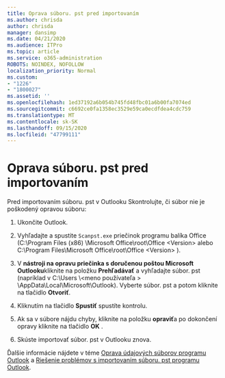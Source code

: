```yaml
---
title: Oprava súboru. pst pred importovaním
ms.author: chrisda
author: chrisda
manager: dansimp
ms.date: 04/21/2020
ms.audience: ITPro
ms.topic: article
ms.service: o365-administration
ROBOTS: NOINDEX, NOFOLLOW
localization_priority: Normal
ms.custom:
- "1226"
- "1800027"
ms.assetid: ''
ms.openlocfilehash: 1ed37192a6b054b745fd48fbc01a6b00fa7074ed
ms.sourcegitcommit: c6692ce0fa1358ec3529e59ca0ecdfdea4cdc759
ms.translationtype: MT
ms.contentlocale: sk-SK
ms.lasthandoff: 09/15/2020
ms.locfileid: "47799111"
---
```

# <a name="repair-pst-file-before-importing"></a>Oprava súboru. pst pred importovaním

Pred importovaním súboru. pst v Outlooku Skontrolujte, či súbor nie je poškodený opravou súboru:

1. Ukončite Outlook.

2. Vyhľadajte a spustite `Scanpst.exe` priečinok programu balíka Office (C:\Program Files (x86) \Microsoft Office\root\Office \<Version\> alebo C:\Program Files\Microsoft Office\root\Office \<Version\> ).

3. V **nástroji na opravu priečinka s doručenou poštou Microsoft Outlooku**kliknite na položku **Prehľadávať** a vyhľadajte súbor. pst (napríklad v C:\Users \\<meno používateľa \> \AppData\Local\Microsoft\Outlook). Vyberte súbor. pst a potom kliknite na tlačidlo **Otvoriť**.

4. Kliknutím na tlačidlo **Spustiť** spustíte kontrolu.

5. Ak sa v súbore nájdu chyby, kliknite na položku **opraviť**a po dokončení opravy kliknite na tlačidlo **OK** .

6. Skúste importovať súbor. pst v Outlooku znova.

Ďalšie informácie nájdete v téme [Oprava údajových súborov programu Outlook](https://support.office.com/article/25663bc3-11ec-4412-86c4-60458afc5253) a [Riešenie problémov s importovaním súboru. pst programu Outlook](https://support.office.com/article/2d2e50dc-5c36-4ab2-ab50-f1be733b3d6e).
